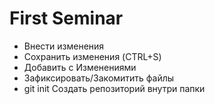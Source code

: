 # First Seminar
* Внести изменения
* Сохранить изменения (CTRL+S)
* Добавить с Изменениями 
* Зафиксировать/Закомитить файлы
* git init
Создать репозиторий внутри папки